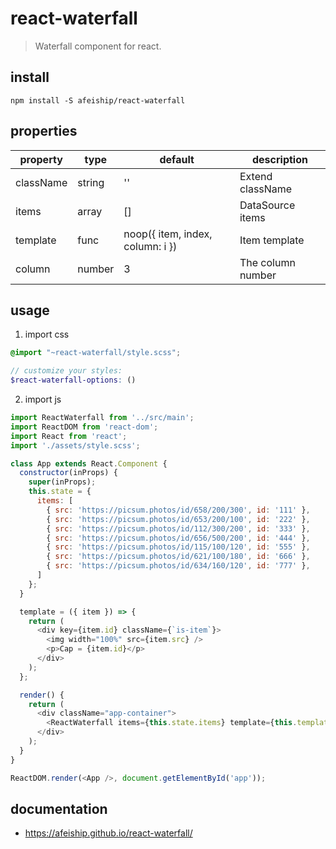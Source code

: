 # react-waterfall
> Waterfall component for react.

## install
```shell
npm install -S afeiship/react-waterfall
```

## properties
| property  | type   | default                          | description       |
| --------- | ------ | -------------------------------- | ----------------- |
| className | string | ''                               | Extend className  |
| items     | array  | []                               | DataSource items  |
| template  | func   | noop({ item, index, column: i }) | Item template     |
| column    | number | 3                                | The column number |

## usage
1. import css
  ```scss
  @import "~react-waterfall/style.scss";

  // customize your styles:
  $react-waterfall-options: ()
  ```
2. import js
  ```js
  import ReactWaterfall from '../src/main';
  import ReactDOM from 'react-dom';
  import React from 'react';
  import './assets/style.scss';

  class App extends React.Component {
    constructor(inProps) {
      super(inProps);
      this.state = {
        items: [
          { src: 'https://picsum.photos/id/658/200/300', id: '111' },
          { src: 'https://picsum.photos/id/653/200/100', id: '222' },
          { src: 'https://picsum.photos/id/112/300/200', id: '333' },
          { src: 'https://picsum.photos/id/656/500/200', id: '444' },
          { src: 'https://picsum.photos/id/115/100/120', id: '555' },
          { src: 'https://picsum.photos/id/621/100/180', id: '666' },
          { src: 'https://picsum.photos/id/634/160/120', id: '777' },
        ]
      };
    }

    template = ({ item }) => {
      return (
        <div key={item.id} className={`is-item`}>
          <img width="100%" src={item.src} />
          <p>Cap = {item.id}</p>
        </div>
      );
    };

    render() {
      return (
        <div className="app-container">
          <ReactWaterfall items={this.state.items} template={this.template} />
        </div>
      );
    }
  }

  ReactDOM.render(<App />, document.getElementById('app'));
  ```

## documentation
- https://afeiship.github.io/react-waterfall/
